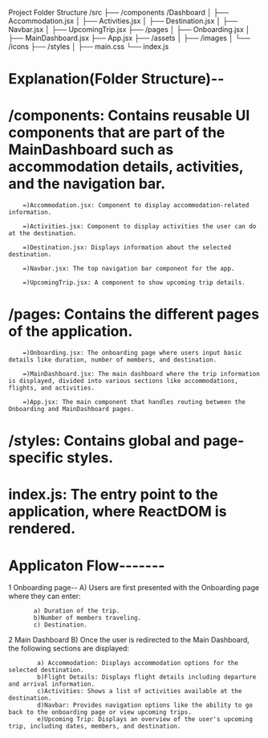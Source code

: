 Project Folder Structure 
    /src
  ├── /components
      /Dashboard
  │   ├── Accommodation.jsx
  │   ├── Activities.jsx
  │   ├── Destination.jsx
  │   ├── Navbar.jsx
  │   ├── UpcomingTrip.jsx
  ├── /pages
  │   ├── Onboarding.jsx
  │   ├── MainDashboard.jsx
  ├── App.jsx
  ├── /assets
  │   ├── /images
  │   └── /icons
  ├── /styles
  │   ├── main.css
  └── index.js

# Explanation(Folder Structure)--


#    /components: Contains reusable UI components that are part of the MainDashboard such as accommodation details,         activities, and the navigation bar.

        =)Accommodation.jsx: Component to display accommodation-related information.

        =)Activities.jsx: Component to display activities the user can do at the destination.

        =)Destination.jsx: Displays information about the selected destination.

        =)Navbar.jsx: The top navigation bar component for the app.

        =)UpcomingTrip.jsx: A component to show upcoming trip details.


#  /pages: Contains the different pages of the application.

        =)Onboarding.jsx: The onboarding page where users input basic details like duration, number of members, and destination.

        =)MainDashboard.jsx: The main dashboard where the trip information is displayed, divided into various sections like accommodations, flights, and activities.

        =)App.jsx: The main component that handles routing between the Onboarding and MainDashboard pages.


#    /styles: Contains global and page-specific styles.

#    index.js: The entry point to the application, where ReactDOM is rendered.



# Applicaton Flow-------

1 Onboarding page--
        A) Users are first presented with the Onboarding page where they can enter:

           a) Duration of the trip.
           b)Number of members traveling.
           c) Destination.


2 Main Dashboard
        B) Once the user is redirected to the Main Dashboard, the following sections are displayed:

            a) Accommodation: Displays accommodation options for the selected destination.
            b)Flight Details: Displays flight details including departure and arrival information.
            c)Activities: Shows a list of activities available at the destination.
            d)Navbar: Provides navigation options like the ability to go back to the onboarding page or view upcoming trips.
            e)Upcoming Trip: Displays an overview of the user's upcoming trip, including dates, members, and destination.
